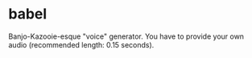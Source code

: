 # babel
Banjo-Kazooie-esque "voice" generator. You have to provide your own audio (recommended length: 0.15 seconds).
